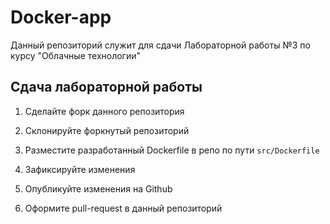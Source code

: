 # Docker-app

Данный репозиторий служит для сдачи Лабораторной работы №3 по курсу "Облачные технологии"

## Сдача лабораторной работы

1. Сделайте форк данного репозитория

2. Склонируйте форкнутый репозиторий

3. Разместите разработанный Dockerfile в репо по пути `src/Dockerfile`

4. Зафиксируйте изменения

5. Опубликуйте изменения на Github

6. Оформите pull-request в данный репозиторий

